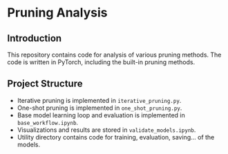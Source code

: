 # Pruning Analysis

## Introduction
This repository contains code for analysis of various pruning methods.
The code is written in PyTorch, including the built-in pruning methods.

## Project Structure
- Iterative pruning is implemented in `iterative_pruning.py`.
- One-shot pruning is implemented in `one_shot_pruning.py`.
- Base model learning loop and evaluation is implemented in `base_workflow.ipynb`.
- Visualizations and results are stored in `validate_models.ipynb`.
- Utility directory contains code for training, evaluation, saving... of the models.